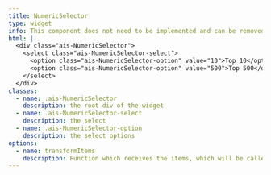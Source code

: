 ```yaml
---
title: NumericSelector
type: widget
info: This component does not need to be implemented and can be removed in major versions.
html: |
  <div class="ais-NumericSelector">
    <select class="ais-NumericSelector-select">
      <option class="ais-NumericSelector-option" value="10">Top 10</option>
      <option class="ais-NumericSelector-option" value="500">Top 500</option>
    </select>
  </div>
classes:
  - name: .ais-NumericSelector
    description: the root div of the widget
  - name: .ais-NumericSelector-select
    description: the select
  - name: .ais-NumericSelector-option
    description: the select options
options:
  - name: transformItems
    description: Function which receives the items, which will be called before displaying them. Should return a new array with the same shape as the original array. Useful for mapping over the items to transform, remove or reorder them
---
```

